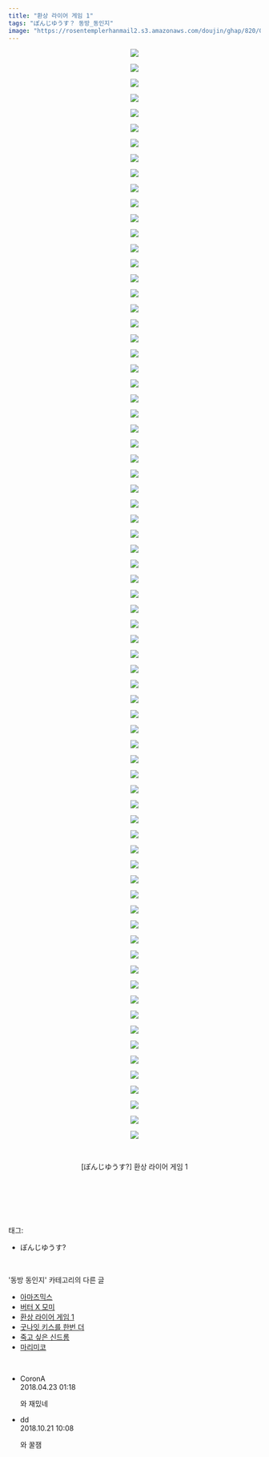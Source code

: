 ```yaml
---
title: "환상 라이어 게임 1"
tags: "ぽんじゆうす？ 동방_동인지"
image: "https://rosentemplerhanmail2.s3.amazonaws.com/doujin/ghap/820/001.jpg"
---
```

<div class="article">
<p style="text-align: center; clear: none; float: none;"><img src="{{ site.imgserver12 }}/ghap/820/001.jpg"/></p>
<p style="text-align: center; clear: none; float: none;"><img src="{{ site.imgserver12 }}/ghap/820/002.jpg"/></p>
<p style="text-align: center; clear: none; float: none;"><img src="{{ site.imgserver12 }}/ghap/820/003.jpg"/></p>
<p style="text-align: center; clear: none; float: none;"><img src="{{ site.imgserver12 }}/ghap/820/004.jpg"/></p>
<p style="text-align: center; clear: none; float: none;"><img src="{{ site.imgserver12 }}/ghap/820/005.jpg"/></p>
<p style="text-align: center; clear: none; float: none;"><img src="{{ site.imgserver12 }}/ghap/820/006.jpg"/></p>
<p style="text-align: center; clear: none; float: none;"><img src="{{ site.imgserver12 }}/ghap/820/007.jpg"/></p>
<p style="text-align: center; clear: none; float: none;"><img src="{{ site.imgserver12 }}/ghap/820/008.jpg"/></p>
<p style="text-align: center; clear: none; float: none;"><img src="{{ site.imgserver12 }}/ghap/820/009.jpg"/></p>
<p style="text-align: center; clear: none; float: none;"><img src="{{ site.imgserver12 }}/ghap/820/010.jpg"/></p>
<p style="text-align: center; clear: none; float: none;"><img src="{{ site.imgserver12 }}/ghap/820/011.jpg"/></p>
<p style="text-align: center; clear: none; float: none;"><img src="{{ site.imgserver12 }}/ghap/820/012.jpg"/></p>
<p style="text-align: center; clear: none; float: none;"><img src="{{ site.imgserver12 }}/ghap/820/013.jpg"/></p>
<p style="text-align: center; clear: none; float: none;"><img src="{{ site.imgserver12 }}/ghap/820/014.jpg"/></p>
<p style="text-align: center; clear: none; float: none;"><img src="{{ site.imgserver12 }}/ghap/820/015.jpg"/></p>
<p style="text-align: center; clear: none; float: none;"><img src="{{ site.imgserver12 }}/ghap/820/016.jpg"/></p>
<p style="text-align: center; clear: none; float: none;"><img src="{{ site.imgserver12 }}/ghap/820/017.jpg"/></p>
<p style="text-align: center; clear: none; float: none;"><img src="{{ site.imgserver12 }}/ghap/820/018.jpg"/></p>
<p style="text-align: center; clear: none; float: none;"><img src="{{ site.imgserver12 }}/ghap/820/019.jpg"/></p>
<p style="text-align: center; clear: none; float: none;"><img src="{{ site.imgserver12 }}/ghap/820/020.jpg"/></p>
<p style="text-align: center; clear: none; float: none;"><img src="{{ site.imgserver12 }}/ghap/820/021.jpg"/></p>
<p style="text-align: center; clear: none; float: none;"><img src="{{ site.imgserver12 }}/ghap/820/022.jpg"/></p>
<p style="text-align: center; clear: none; float: none;"><img src="{{ site.imgserver12 }}/ghap/820/023.jpg"/></p>
<p style="text-align: center; clear: none; float: none;"><img src="{{ site.imgserver12 }}/ghap/820/024.jpg"/></p>
<p style="text-align: center; clear: none; float: none;"><img src="{{ site.imgserver12 }}/ghap/820/025.jpg"/></p>
<p style="text-align: center; clear: none; float: none;"><img src="{{ site.imgserver12 }}/ghap/820/026.jpg"/></p>
<p style="text-align: center; clear: none; float: none;"><img src="{{ site.imgserver12 }}/ghap/820/027.jpg"/></p>
<p style="text-align: center; clear: none; float: none;"><img src="{{ site.imgserver12 }}/ghap/820/028.jpg"/></p>
<p style="text-align: center; clear: none; float: none;"><img src="{{ site.imgserver12 }}/ghap/820/029.jpg"/></p>
<p style="text-align: center; clear: none; float: none;"><img src="{{ site.imgserver12 }}/ghap/820/030.jpg"/></p>
<p style="text-align: center; clear: none; float: none;"><img src="{{ site.imgserver12 }}/ghap/820/031.jpg"/></p>
<p style="text-align: center; clear: none; float: none;"><img src="{{ site.imgserver12 }}/ghap/820/032.jpg"/></p>
<p style="text-align: center; clear: none; float: none;"><img src="{{ site.imgserver12 }}/ghap/820/033.jpg"/></p>
<p style="text-align: center; clear: none; float: none;"><img src="{{ site.imgserver12 }}/ghap/820/034.jpg"/></p>
<p style="text-align: center; clear: none; float: none;"><img src="{{ site.imgserver12 }}/ghap/820/035.jpg"/></p>
<p style="text-align: center; clear: none; float: none;"><img src="{{ site.imgserver12 }}/ghap/820/036.jpg"/></p>
<p style="text-align: center; clear: none; float: none;"><img src="{{ site.imgserver12 }}/ghap/820/037.jpg"/></p>
<p style="text-align: center; clear: none; float: none;"><img src="{{ site.imgserver12 }}/ghap/820/038.jpg"/></p>
<p style="text-align: center; clear: none; float: none;"><img src="{{ site.imgserver12 }}/ghap/820/039.jpg"/></p>
<p style="text-align: center; clear: none; float: none;"><img src="{{ site.imgserver12 }}/ghap/820/040.jpg"/></p>
<p style="text-align: center; clear: none; float: none;"><img src="{{ site.imgserver12 }}/ghap/820/041.jpg"/></p>
<p style="text-align: center; clear: none; float: none;"><img src="{{ site.imgserver12 }}/ghap/820/042.jpg"/></p>
<p style="text-align: center; clear: none; float: none;"><img src="{{ site.imgserver12 }}/ghap/820/043.jpg"/></p>
<p style="text-align: center; clear: none; float: none;"><img src="{{ site.imgserver12 }}/ghap/820/044.jpg"/></p>
<p style="text-align: center; clear: none; float: none;"><img src="{{ site.imgserver12 }}/ghap/820/045.jpg"/></p>
<p style="text-align: center; clear: none; float: none;"><img src="{{ site.imgserver12 }}/ghap/820/046.jpg"/></p>
<p style="text-align: center; clear: none; float: none;"><img src="{{ site.imgserver12 }}/ghap/820/047.jpg"/></p>
<p style="text-align: center; clear: none; float: none;"><img src="{{ site.imgserver12 }}/ghap/820/048.jpg"/></p>
<p style="text-align: center; clear: none; float: none;"><img src="{{ site.imgserver12 }}/ghap/820/049.jpg"/></p>
<p style="text-align: center; clear: none; float: none;"><img src="{{ site.imgserver12 }}/ghap/820/050.jpg"/></p>
<p style="text-align: center; clear: none; float: none;"><img src="{{ site.imgserver12 }}/ghap/820/051.jpg"/></p>
<p style="text-align: center; clear: none; float: none;"><img src="{{ site.imgserver12 }}/ghap/820/052.jpg"/></p>
<p style="text-align: center; clear: none; float: none;"><img src="{{ site.imgserver12 }}/ghap/820/053.jpg"/></p>
<p style="text-align: center; clear: none; float: none;"><img src="{{ site.imgserver12 }}/ghap/820/054.jpg"/></p>
<p style="text-align: center; clear: none; float: none;"><img src="{{ site.imgserver12 }}/ghap/820/055.jpg"/></p>
<p style="text-align: center; clear: none; float: none;"><img src="{{ site.imgserver12 }}/ghap/820/056.jpg"/></p>
<p style="text-align: center; clear: none; float: none;"><img src="{{ site.imgserver12 }}/ghap/820/057.jpg"/></p>
<p style="text-align: center; clear: none; float: none;"><img src="{{ site.imgserver12 }}/ghap/820/058.jpg"/></p>
<p style="text-align: center; clear: none; float: none;"><img src="{{ site.imgserver12 }}/ghap/820/059.jpg"/></p>
<p style="text-align: center; clear: none; float: none;"><img src="{{ site.imgserver12 }}/ghap/820/060.jpg"/></p>
<p style="text-align: center; clear: none; float: none;"><img src="{{ site.imgserver12 }}/ghap/820/061.jpg"/></p>
<p style="text-align: center; clear: none; float: none;"><img src="{{ site.imgserver12 }}/ghap/820/062.jpg"/></p>
<p style="text-align: center; clear: none; float: none;"><img src="{{ site.imgserver12 }}/ghap/820/063.jpg"/></p>
<p style="text-align: center; clear: none; float: none;"><img src="{{ site.imgserver12 }}/ghap/820/064.jpg"/></p>
<p style="text-align: center; clear: none; float: none;"><img src="{{ site.imgserver12 }}/ghap/820/065.jpg"/></p>
<p style="text-align: center; clear: none; float: none;"><img src="{{ site.imgserver12 }}/ghap/820/066.jpg"/></p>
<p style="text-align: center; clear: none; float: none;"><img src="{{ site.imgserver12 }}/ghap/820/067.jpg"/></p>
<p style="text-align: center; clear: none; float: none;"><img src="{{ site.imgserver12 }}/ghap/820/068.jpg"/></p>
<p style="text-align: center; clear: none; float: none;"><img src="{{ site.imgserver12 }}/ghap/820/069.jpg"/></p>
<p style="text-align: center; clear: none; float: none;"><img src="{{ site.imgserver12 }}/ghap/820/070.jpg"/></p>
<p style="text-align: center; clear: none; float: none;"><img src="{{ site.imgserver12 }}/ghap/820/071.jpg"/></p>
<p style="text-align: center; clear: none; float: none;"><img src="{{ site.imgserver12 }}/ghap/820/072.jpg"/></p>
<p style="text-align: center; clear: none; float: none;"><img src="{{ site.imgserver12 }}/ghap/820/073.jpg"/></p>
<p style="text-align: center; clear: none; float: none;"><br/></p>
<p style="text-align: center; clear: none; float: none;">[ぽんじゆうす?] 환상 라이어 게임 1</p>
<p style="text-align: center; clear: none; float: none;"><br/></p>
<p><br/></p>
</div><br/>
<div class="tagTrail">
<p>태그: </p>
<ul>
<li>ぽんじゆうす?</li>
</ul>
</div><br/>
<div class="another">
<p>'동방 동인지' 카테고리의 다른 글</p>
<ul>
<li><a href="/ghap_822">아마즈믹스</a></li>
<li><a href="/ghap_821">버터 X 모미</a></li>
<li><a href="/ghap_820">환상 라이어 게임 1</a></li>
<li><a href="/ghap_819">굿나잇 키스를 한번 더</a></li>
<li><a href="/ghap_818">죽고 싶은 신드롬</a></li>
<li><a href="/ghap_817">마리미코</a></li>
</ul>
</div><br/>
<div class="cb_module cb_fluid">
<div class="cb_wrt cb_profile">
<div class="comment">
<ul>
<li class="cb_thumb_off" id="comment15243321">
<div class="cb_comment_area">
<div class="cb_info_area">
<div class="cb_section">
<span class="cb_nick_name">CoronA</span>
</div>
<div class="cb_section">
<span class="cb_date">2018.04.23 01:18 </span>
</div>
</div>
<div class="cb_dsc_comment">
<p class="cb_dsc">
											와 재밌네
										</p>
</div>
</div></li>
<li class="cb_thumb_off" id="comment15359067">
<div class="cb_comment_area">
<div class="cb_info_area">
<div class="cb_section">
<span class="cb_nick_name">dd</span>
</div>
<div class="cb_section">
<span class="cb_date">2018.10.21 10:08 </span>
</div>
</div>
<div class="cb_dsc_comment">
<p class="cb_dsc">
											와 꿀잼
										</p>
</div>
</div></li>
</ul>
</div>
</div><!-- commentList close -->
</div><br/>
